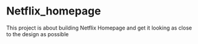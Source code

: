 # Netflix_homepage
This project is about building Netflix Homepage and get it looking as close to the design as possible

